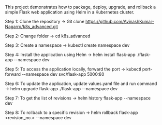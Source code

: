 This project demonstrates how to package, deploy, upgrade, and rollback a simple Flask web application using Helm in a Kubernetes cluster.

Step 1: Clone the repository -> Git clone https://github.com/AvinashKumar-Nagarro/k8s_advanced.git

Step 2: Change folder -> cd k8s_advanced

Step 3: Create a namespace -> kubectl create namespace dev

Step 4: Install the application using Helm -> helm install flask-app ./flask-app --namespace dev

Step 5: To access the application locally, forward the port -> kubectl port-forward --namespace dev svc/flask-app 5000:80

Step 6: To update the application, update values.yaml file and run command -> helm upgrade flask-app ./flask-app --namespace dev

Step 7: To get the list of revisions -> helm history flask-app --namespace dev

Step 8: To rollback to a specific revision -> helm rollback flask-app <revision_no.> --namespace dev
